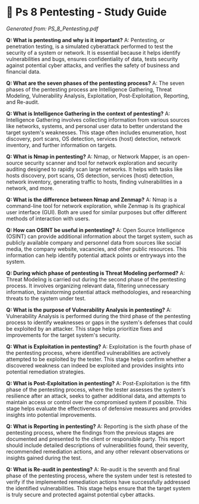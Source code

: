 # 🎯 Ps 8 Pentesting - Study Guide
*Generated from: PS_8_Pentesting.pdf*

**Q: What is pentesting and why is it important?**
A: Pentesting, or penetration testing, is a simulated cyberattack performed to test the security of a system or network. It is essential because it helps identify vulnerabilities and bugs, ensures confidentiality of data, tests security against potential cyber attacks, and verifies the safety of business and financial data.

**Q: What are the seven phases of the pentesting process?**
A: The seven phases of the pentesting process are Intelligence Gathering, Threat Modeling, Vulnerability Analysis, Exploitation, Post-Exploitation, Reporting, and Re-audit.

**Q: What is Intelligence Gathering in the context of pentesting?**
A: Intelligence Gathering involves collecting information from various sources like networks, systems, and personal user data to better understand the target system's weaknesses. This stage often includes enumeration, host discovery, port scans, OS detection, services (host) detection, network inventory, and further information on targets.

**Q: What is Nmap in pentesting?**
A: Nmap, or Network Mapper, is an open-source security scanner and tool for network exploration and security auditing designed to rapidly scan large networks. It helps with tasks like hosts discovery, port scans, OS detection, services (host) detection, network inventory, generating traffic to hosts, finding vulnerabilities in a network, and more.

**Q: What is the difference between Nmap and Zenmap?**
A: Nmap is a command-line tool for network exploration, while Zenmap is its graphical user interface (GUI). Both are used for similar purposes but offer different methods of interaction with users.

**Q: How can OSINT be useful in pentesting?**
A: Open Source Intelligence (OSINT) can provide additional information about the target system, such as publicly available company and personnel data from sources like social media, the company website, vacancies, and other public resources. This information can help identify potential attack points or entryways into the system.

**Q: During which phase of pentesting is Threat Modeling performed?**
A: Threat Modeling is carried out during the second phase of the pentesting process. It involves organizing relevant data, filtering unnecessary information, brainstorming potential attack methodologies, and researching threats to the system under test.

**Q: What is the purpose of Vulnerability Analysis in pentesting?**
A: Vulnerability Analysis is performed during the third phase of the pentesting process to identify weaknesses or gaps in the system's defenses that could be exploited by an attacker. This stage helps prioritize fixes and improvements for the target system's security.

**Q: What is Exploitation in pentesting?**
A: Exploitation is the fourth phase of the pentesting process, where identified vulnerabilities are actively attempted to be exploited by the tester. This stage helps confirm whether a discovered weakness can indeed be exploited and provides insights into potential remediation strategies.

**Q: What is Post-Exploitation in pentesting?**
A: Post-Exploitation is the fifth phase of the pentesting process, where the tester assesses the system's resilience after an attack, seeks to gather additional data, and attempts to maintain access or control over the compromised system if possible. This stage helps evaluate the effectiveness of defensive measures and provides insights into potential improvements.

**Q: What is Reporting in pentesting?**
A: Reporting is the sixth phase of the pentesting process, where the findings from the previous stages are documented and presented to the client or responsible party. This report should include detailed descriptions of vulnerabilities found, their severity, recommended remediation actions, and any other relevant observations or insights gained during the test.

**Q: What is Re-audit in pentesting?**
A: Re-audit is the seventh and final phase of the pentesting process, where the system under test is retested to verify if the implemented remediation actions have successfully addressed the identified vulnerabilities. This stage helps ensure that the target system is truly secure and protected against potential cyber attacks.